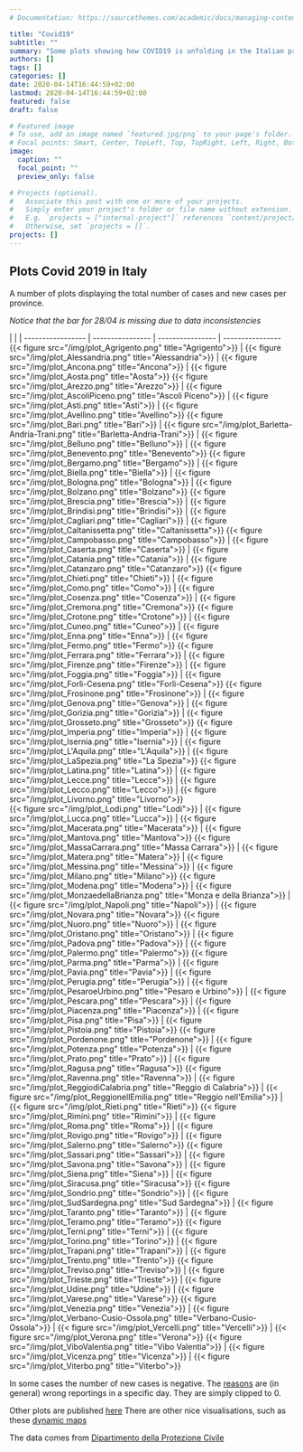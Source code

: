 ```yaml
---
# Documentation: https://sourcethemes.com/academic/docs/managing-content/

title: "Covid19"
subtitle: ""
summary: "Some plots showing how COVID19 is unfolding in the Italian provinces"
authors: []
tags: []
categories: []
date: 2020-04-14T16:44:59+02:00
lastmod: 2020-04-14T16:44:59+02:00
featured: false
draft: false

# Featured image
# To use, add an image named `featured.jpg/png` to your page's folder.
# Focal points: Smart, Center, TopLeft, Top, TopRight, Left, Right, BottomLeft, Bottom, BottomRight.
image:
  caption: ""
  focal_point: ""
  preview_only: false

# Projects (optional).
#   Associate this post with one or more of your projects.
#   Simply enter your project's folder or file name without extension.
#   E.g. `projects = ["internal-project"]` references `content/project/deep-learning/index.md`.
#   Otherwise, set `projects = []`.
projects: []
---
```


## Plots Covid 2019 in Italy

A number of plots displaying the total number of cases and new cases per province.

*Notice that the bar for 28/04 is missing due to data inconsistencies*

 |  |  | 
----------------- | ---------------- | ---------------- | ----------------
{{< figure src="/img/plot_Agrigento.png" title="Agrigento">}}  | {{< figure src="/img/plot_Alessandria.png" title="Alessandria">}}  | {{< figure src="/img/plot_Ancona.png" title="Ancona">}}  | {{< figure src="/img/plot_Aosta.png" title="Aosta">}} 
{{< figure src="/img/plot_Arezzo.png" title="Arezzo">}}  | {{< figure src="/img/plot_AscoliPiceno.png" title="Ascoli Piceno">}}  | {{< figure src="/img/plot_Asti.png" title="Asti">}} | {{< figure src="/img/plot_Avellino.png" title="Avellino">}} 
{{< figure src="/img/plot_Bari.png" title="Bari">}}  | {{< figure src="/img/plot_Barletta-Andria-Trani.png" title="Barletta-Andria-Trani">}}  | {{< figure src="/img/plot_Belluno.png" title="Belluno">}}  | {{< figure src="/img/plot_Benevento.png" title="Benevento">}} 
{{< figure src="/img/plot_Bergamo.png" title="Bergamo">}}  | {{< figure src="/img/plot_Biella.png" title="Biella">}}  | {{< figure src="/img/plot_Bologna.png" title="Bologna">}}  | {{< figure src="/img/plot_Bolzano.png" title="Bolzano">}} 
{{< figure src="/img/plot_Brescia.png" title="Brescia">}}  | {{< figure src="/img/plot_Brindisi.png" title="Brindisi">}}  | {{< figure src="/img/plot_Cagliari.png" title="Cagliari">}}  | {{< figure src="/img/plot_Caltanissetta.png" title="Caltanissetta">}} 
{{< figure src="/img/plot_Campobasso.png" title="Campobasso">}}  | {{< figure src="/img/plot_Caserta.png" title="Caserta">}}  | {{< figure src="/img/plot_Catania.png" title="Catania">}}  | {{< figure src="/img/plot_Catanzaro.png" title="Catanzaro">}} 
{{< figure src="/img/plot_Chieti.png" title="Chieti">}}  | {{< figure src="/img/plot_Como.png" title="Como">}}  | {{< figure src="/img/plot_Cosenza.png" title="Cosenza">}}  | {{< figure src="/img/plot_Cremona.png" title="Cremona">}} 
{{< figure src="/img/plot_Crotone.png" title="Crotone">}}  | {{< figure src="/img/plot_Cuneo.png" title="Cuneo">}}  | {{< figure src="/img/plot_Enna.png" title="Enna">}}  | {{< figure src="/img/plot_Fermo.png" title="Fermo">}} 
{{< figure src="/img/plot_Ferrara.png" title="Ferrara">}}  | {{< figure src="/img/plot_Firenze.png" title="Firenze">}}  | {{< figure src="/img/plot_Foggia.png" title="Foggia">}}  | {{< figure src="/img/plot_Forlì-Cesena.png" title="Forlì-Cesena">}} 
{{< figure src="/img/plot_Frosinone.png" title="Frosinone">}}  | {{< figure src="/img/plot_Genova.png" title="Genova">}}  | {{< figure src="/img/plot_Gorizia.png" title="Gorizia">}}  | {{< figure src="/img/plot_Grosseto.png" title="Grosseto">}} 
{{< figure src="/img/plot_Imperia.png" title="Imperia">}}  | {{< figure src="/img/plot_Isernia.png" title="Isernia">}}  | {{< figure src="/img/plot_L'Aquila.png" title="L'Aquila">}}  | {{< figure src="/img/plot_LaSpezia.png" title="La Spezia">}} 
{{< figure src="/img/plot_Latina.png" title="Latina">}}  | {{< figure src="/img/plot_Lecce.png" title="Lecce">}}  | {{< figure src="/img/plot_Lecco.png" title="Lecco">}} | {{< figure src="/img/plot_Livorno.png" title="Livorno">}}  
{{< figure src="/img/plot_Lodi.png" title="Lodi">}}  | {{< figure src="/img/plot_Lucca.png" title="Lucca">}}  | {{< figure src="/img/plot_Macerata.png" title="Macerata">}}  | {{< figure src="/img/plot_Mantova.png" title="Mantova">}} 
{{< figure src="/img/plot_MassaCarrara.png" title="Massa Carrara">}}  | {{< figure src="/img/plot_Matera.png" title="Matera">}}  | {{< figure src="/img/plot_Messina.png" title="Messina">}} | {{< figure src="/img/plot_Milano.png" title="Milano">}} 
{{< figure src="/img/plot_Modena.png" title="Modena">}}  | {{< figure src="/img/plot_MonzaedellaBrianza.png" title="Monza e della Brianza">}}  | {{< figure src="/img/plot_Napoli.png" title="Napoli">}}  | {{< figure src="/img/plot_Novara.png" title="Novara">}} 
{{< figure src="/img/plot_Nuoro.png" title="Nuoro">}} | {{< figure src="/img/plot_Oristano.png" title="Oristano">}}  | {{< figure src="/img/plot_Padova.png" title="Padova">}}  | {{< figure src="/img/plot_Palermo.png" title="Palermo">}}
{{< figure src="/img/plot_Parma.png" title="Parma">}} | {{< figure src="/img/plot_Pavia.png" title="Pavia">}}  | {{< figure src="/img/plot_Perugia.png" title="Perugia">}}  | {{< figure src="/img/plot_PesaroeUrbino.png" title="Pesaro e Urbino">}}
 | {{< figure src="/img/plot_Pescara.png" title="Pescara">}}  | {{< figure src="/img/plot_Piacenza.png" title="Piacenza">}}  | {{< figure src="/img/plot_Pisa.png" title="Pisa">}} | {{< figure src="/img/plot_Pistoia.png" title="Pistoia">}}
{{< figure src="/img/plot_Pordenone.png" title="Pordenone">}}  | {{< figure src="/img/plot_Potenza.png" title="Potenza">}}  | {{< figure src="/img/plot_Prato.png" title="Prato">}}  | {{< figure src="/img/plot_Ragusa.png" title="Ragusa">}} 
{{< figure src="/img/plot_Ravenna.png" title="Ravenna">}}  | {{< figure src="/img/plot_ReggiodiCalabria.png" title="Reggio di Calabria">}} | {{< figure src="/img/plot_ReggionellEmilia.png" title="Reggio nell'Emilia">}}  | {{< figure src="/img/plot_Rieti.png" title="Rieti">}}
{{< figure src="/img/plot_Rimini.png" title="Rimini">}}  | {{< figure src="/img/plot_Roma.png" title="Roma">}}  | {{< figure src="/img/plot_Rovigo.png" title="Rovigo">}}  | {{< figure src="/img/plot_Salerno.png" title="Salerno">}} 
{{< figure src="/img/plot_Sassari.png" title="Sassari">}}  | {{< figure src="/img/plot_Savona.png" title="Savona">}}  | {{< figure src="/img/plot_Siena.png" title="Siena">}}  | {{< figure src="/img/plot_Siracusa.png" title="Siracusa">}}
{{< figure src="/img/plot_Sondrio.png" title="Sondrio">}}  | {{< figure src="/img/plot_SudSardegna.png" title="Sud Sardegna">}}  | {{< figure src="/img/plot_Taranto.png" title="Taranto">}}  |  {{< figure src="/img/plot_Teramo.png" title="Teramo">}} 
{{< figure src="/img/plot_Terni.png" title="Terni">}} | {{< figure src="/img/plot_Torino.png" title="Torino">}}  | {{< figure src="/img/plot_Trapani.png" title="Trapani">}}  | {{< figure src="/img/plot_Trento.png" title="Trento">}} 
{{< figure src="/img/plot_Treviso.png" title="Treviso">}}  | {{< figure src="/img/plot_Trieste.png" title="Trieste">}}  | {{< figure src="/img/plot_Udine.png" title="Udine">}}  | {{< figure src="/img/plot_Varese.png" title="Varese">}}
{{< figure src="/img/plot_Venezia.png" title="Venezia">}}  | {{< figure src="/img/plot_Verbano-Cusio-Ossola.png" title="Verbano-Cusio-Ossola">}}  | {{< figure src="/img/plot_Vercelli.png" title="Vercelli">}}  | {{< figure src="/img/plot_Verona.png" title="Verona">}} 
{{< figure src="/img/plot_ViboValentia.png" title="Vibo Valentia">}}  | {{< figure src="/img/plot_Vicenza.png" title="Vicenza">}}  | {{< figure src="/img/plot_Viterbo.png" title="Viterbo">}} 

In some cases the number of new cases is negative. The [reasons](https://github.com/pcm-dpc/COVID-19/issues/358) are (in general) wrong reportings in a specific day. They are simply clipped to 0. 
 
Other plots are published [here](https://amadvance.github.io/covid19-italy/)
There are other nice visualisations, such as these [dynamic maps](https://mrmatd.github.io/Covid-19-ITA/)

The data comes from [Dipartimento della Protezione Civile](https://github.com/pcm-dpc/COVID-19)
